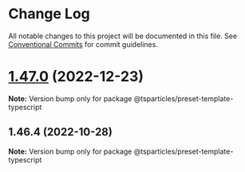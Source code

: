 # Change Log

All notable changes to this project will be documented in this file.
See [Conventional Commits](https://conventionalcommits.org) for commit guidelines.

# [1.47.0](https://github.com/tsparticles/preset-template/compare/@tsparticles/preset-template-typescript@1.46.4...@tsparticles/preset-template-typescript@1.47.0) (2022-12-23)

**Note:** Version bump only for package @tsparticles/preset-template-typescript





## 1.46.4 (2022-10-28)

**Note:** Version bump only for package @tsparticles/preset-template-typescript
